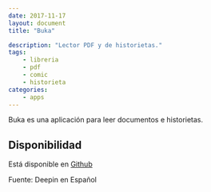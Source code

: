 ```yaml
---
date: 2017-11-17
layout: document
title: "Buka"

description: "Lector PDF y de historietas."
tags:
    - libreria
    - pdf
    - comic
    - historieta
categories:
    - apps
---
```



Buka es una aplicación para leer documentos e historietas.

## Disponibilidad

Está disponible en [Github](https://github.com/oguzhaninan/Buka/releases)

Fuente: Deepin en Español
